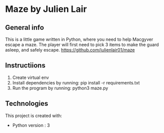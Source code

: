 # Maze by Julien Lair
## General info
This is a little game written in Python, where you need to help Macgyver escape a maze.
The player will first need to pick 3 items to make the guard asleep, and safely escape.
https://github.com/julienlair01/maze

## Instructiions
1. Create virtual env
2. Install dependencies by running: pip install -r requirements.txt
3. Run the program by running: python3 maze.py

## Technologies
This project is created with:
* Python version : 3

